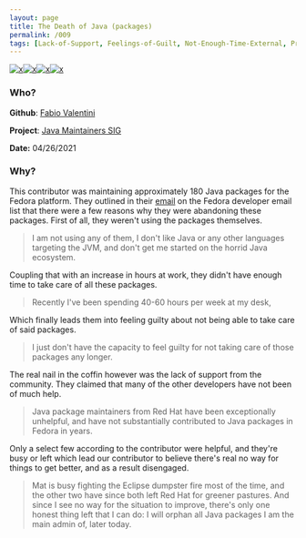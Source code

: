 ```yaml
---
layout: page
title: The Death of Java (packages)
permalink: /009
tags: [Lack-of-Support, Feelings-of-Guilt, Not-Enough-Time-External, Project-Direction]
---
```


[![x](https://img.shields.io/badge/-Lack%20of%20Support-e2062c)](/codebook.html#lack-of-support)[![x](https://img.shields.io/badge/-Feelings%20of%20Guilt-fae7b5)](/codebook.html#feelings-of-guilt)[![x](https://img.shields.io/badge/-Not%20Enough%20Time-orange)](/codebook.html#not-enough-time)[![x](https://img.shields.io/badge/-Project%20Direction-brightgreen)](/codebook.html#project-direction)

### Who?

**Github**: [Fabio Valentini](https://github.com/decathorpe)

**Project**: [Java Maintainers SIG](https://src.fedoraproject.org/group/java-maint-sig)

**Date:** 04/26/2021

### Why?

This contributor was maintaining approximately 180 Java packages for the Fedora platform. They outlined in their [email](https://lists.fedoraproject.org/archives/list/devel@lists.fedoraproject.org/thread/4EHBACT4I263R4QF75HB3DUJWWANGHAS/) on the Fedora developer email list that there were a few reasons why they were abandoning these packages. First of all, they weren't using the packages themselves. 

> I am not using any of them, I don't like Java or any other languages targeting the JVM, and don't get me started on the horrid Java ecosystem.

Coupling that with an increase in hours at work, they didn't have enough time to take care of all these packages. 

> Recently I've been spending 40-60 hours per week at my desk,

Which finally leads them into feeling guilty about not being able to take care of said packages. 

> I just don't have the capacity to feel guilty for not taking care of those packages any longer.

The real nail in the coffin however was the lack of support from the community. They claimed that many of the other developers have not been of much help. 

> Java package maintainers from Red Hat have been exceptionally unhelpful, and have not substantially contributed to Java packages in Fedora in years.

Only a select few according to the contributor were helpful, and they're busy or left which lead our contributor to believe there's real no way for things to get better, and as a result disengaged. 

> Mat is busy fighting the Eclipse dumpster fire most of the time, and the other two have since both left Red Hat for greener pastures. And since I see no way for the situation to improve, there's only one honest thing left that I can do: I will orphan all Java packages I am the main admin of, later today.

